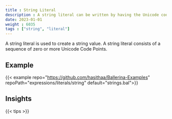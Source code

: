 ```yaml
---
title : String Literal
description : A string literal can be written by having the Unicode code points wrapped using two double quotes `"`.
date: 2023-01-01
weight : 6035
tags : ["string", "literal"]
---
```


A string literal is used to create a string value. A string literal consists of a sequence of zero or more Unicode Code Points.

<!--more-->

## Example

{{< example repo="https://github.com/hasithaa/Ballerina-Examples" repoPath="expressions/literals/string" default="strings.bal">}}

## Insights

{{< tips >}}